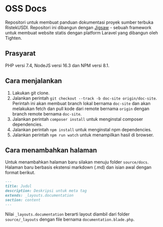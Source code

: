# OSS Docs

Repositori untuk membuat panduan dokumentasi proyek sumber terbuka RistekUSDI. Repositori ini dibangun dengan [Jigsaw](https://jigsaw.tighten.co/) - sebuah framework untuk membuat website statis dengan platform Laravel yang dibangun oleh Tighten.

## Prasyarat

PHP versi 7.4, NodeJS versi 16.3 dan NPM versi 8.1. 

## Cara menjalankan

1. Lakukan git clone.
2. Jalankan perintah `git checkout --track -b doc-site origin/doc-site`. Perintah ini akan membuat branch lokal bernama `doc-site` dan akan melakukan fetch dan pull kode dari remote bernama `origin` dengan branch remote bernama `doc-site`.
3. Jalankan perintah `composer install` untuk menginstal composer dependencies.
4. Jalankan perintah `npm install` untuk menginstal npm dependencies.
5. Jalankan perintah `npm run watch` untuk menampilkan hasil di browser.

## Cara menambahkan halaman

Untuk menambahkan halaman baru silakan menuju folder `source/docs`. Halaman baru berbasis ekstensi markdown (.md) dan isian awal dengan format berikut.

```md
---
title: Judul
description: Deskripsi untuk meta tag
extends: _layouts.documentation
section: content
---
```

Nilai `_layouts.documentation` berarti layout diambil dari folder `source/_layouts` dengan file bernama `documentation.blade.php`.